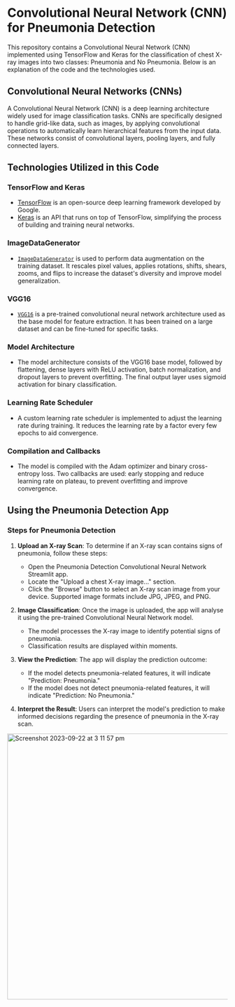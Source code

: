 # Convolutional Neural Network (CNN) for Pneumonia Detection

This repository contains a Convolutional Neural Network (CNN) implemented using TensorFlow and Keras for the classification of chest X-ray images into two classes: Pneumonia and No Pneumonia. Below is an explanation of the code and the technologies used.

## Convolutional Neural Networks (CNNs)

A Convolutional Neural Network (CNN) is a deep learning architecture widely used for image classification tasks. CNNs are specifically designed to handle grid-like data, such as images, by applying convolutional operations to automatically learn hierarchical features from the input data. These networks consist of convolutional layers, pooling layers, and fully connected layers.

## Technologies Utilized in this Code

### TensorFlow and Keras
- [TensorFlow](https://www.tensorflow.org/) is an open-source deep learning framework developed by Google.
- [Keras](https://keras.io/) is an API that runs on top of TensorFlow, simplifying the process of building and training neural networks.

### ImageDataGenerator
- [`ImageDataGenerator`](https://www.tensorflow.org/api_docs/python/tf/keras/preprocessing/image/ImageDataGenerator) is used to perform data augmentation on the training dataset. It rescales pixel values, applies rotations, shifts, shears, zooms, and flips to increase the dataset's diversity and improve model generalization.

### VGG16
- [`VGG16`](https://www.tensorflow.org/api_docs/python/tf/keras/applications/VGG16) is a pre-trained convolutional neural network architecture used as the base model for feature extraction. It has been trained on a large dataset and can be fine-tuned for specific tasks.

### Model Architecture
- The model architecture consists of the VGG16 base model, followed by flattening, dense layers with ReLU activation, batch normalization, and dropout layers to prevent overfitting. The final output layer uses sigmoid activation for binary classification.

### Learning Rate Scheduler
- A custom learning rate scheduler is implemented to adjust the learning rate during training. It reduces the learning rate by a factor every few epochs to aid convergence.

### Compilation and Callbacks
- The model is compiled with the Adam optimizer and binary cross-entropy loss. Two callbacks are used: early stopping and reduce learning rate on plateau, to prevent overfitting and improve convergence.

## Using the Pneumonia Detection App

### Steps for Pneumonia Detection

1. **Upload an X-ray Scan**: To determine if an X-ray scan contains signs of pneumonia, follow these steps:
   - Open the Pneumonia Detection Convolutional Neural Network Streamlit app.
   - Locate the "Upload a chest X-ray image..." section.
   - Click the "Browse" button to select an X-ray scan image from your device. Supported image formats include JPG, JPEG, and PNG.

2. **Image Classification**: Once the image is uploaded, the app will analyse it using the pre-trained Convolutional Neural Network model.
   - The model processes the X-ray image to identify potential signs of pneumonia.
   - Classification results are displayed within moments.

3. **View the Prediction**: The app will display the prediction outcome:
   - If the model detects pneumonia-related features, it will indicate "Prediction: Pneumonia."
   - If the model does not detect pneumonia-related features, it will indicate "Prediction: No Pneumonia."

4. **Interpret the Result**: Users can interpret the model's prediction to make informed decisions regarding the presence of pneumonia in the X-ray scan.

<img width="608" alt="Screenshot 2023-09-22 at 3 11 57 pm" src="https://github.com/Isabel-SIM/CONVOLUTIONAL-NEURAL-NETWORK-PNEUMONIA-DETECTION/assets/127584188/4edf58e4-9a87-419d-845e-efda51e72d45">

